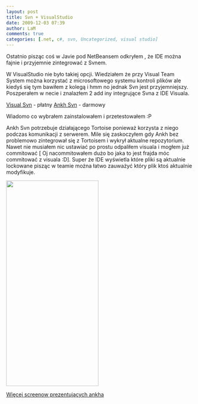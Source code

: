 ```yaml
---
layout: post
title: Svn + VisualStudio
date: 2009-12-03 07:39
author: LaM
comments: true
categories: [.net, c#, svn, Uncategorized, visual studio]
---
```

Ostatnio pisząc coś w Javie pod NetBeansem odkryłem , że IDE można fajnie i przyjemnie zintegrować z Svnem.

W VisualStudio nie było takiej opcji. Wiedziałem że przy Visual Team System można korzystać z microsoftowego systemu kontroli plików ale kiedyś się tym bawiłem z kolegą i hmm no jednak Svn jest przyjemniejszy. Poszperałem w necie i znalazłem 2 add iny integrujące Svna z IDE Visuala.

<a href="http://www.visualsvn.com/">Visual Svn</a> - płatny
<a href="http://ankhsvn.open.collab.net/">Ankh Svn</a> - darmowy

Wiadomo co wybrałem zainstalowałem i przetestowałem :P

Ankh Svn potrzebuje działającego Tortoise ponieważ korzysta z niego podczas komunikacji  z serwerem. Mile się zaskoczyłem gdy Ankh bez problemowo zintegrował się z Tortoisem i wykrył aktualne repozytorium. Nawet nie musiałem nic ustawiać po prostu odpaliłem visuala i mogłem już commitować [ Oj nacommitowałem dużo bo jaka to jest frajda móc commitować z visuala :D]. Super że IDE wyświetla które pliki są aktualnie lockowane pisząc w teamie można łatwo zauważyć który plik ktoś aktualnie modyfikuje.

<a href="http://lammichalfranc.files.wordpress.com/2009/12/ankh-svn.jpg"><img src="http://lammichalfranc.files.wordpress.com/2009/12/ankh-svn.jpg" alt="" title="ankh Svn" width="248" height="552" class="aligncenter size-full wp-image-201" /></a>

<a href="http://ankhsvn.open.collab.net/servlets/ProjectProcess;jsessionid=597BF90C0731F37F417DA0552AA9C5B9?pageID=PpvZJl">Więcej screenow prezentujących ankha</a>

